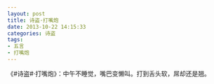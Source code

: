 ```yaml
---
layout: post
title: 诗盗·打嘴炮
date: 2013-10-22 14:15:33
categories: 诗盗
tags:
- 五言
- 打嘴炮
---
```

《#诗盗#·打嘴炮》：中午不睡觉，嘴巴变懒叫。打到舌头软，屌却还是翘。

